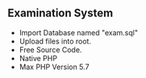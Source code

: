 ## Examination System
- Import Database named "exam.sql"
- Upload files into root.
- Free Source Code.
- Native PHP
- Max PHP Version 5.7
